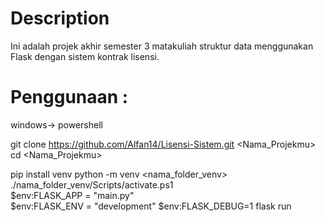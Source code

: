 # Description
Ini adalah projek akhir semester 3 matakuliah struktur data menggunakan Flask dengan sistem kontrak lisensi.

# Penggunaan :
windows-> powershell

git clone https://github.com/Alfan14/Lisensi-Sistem.git <Nama_Projekmu>
cd <Nama_Projekmu>

pip install venv
python -m venv <nama_folder_venv>
./nama_folder_venv/Scripts/activate.ps1   
$env:FLASK_APP = "main.py"    
$env:FLASK_ENV = "development"
$env:FLASK_DEBUG=1
flask run
